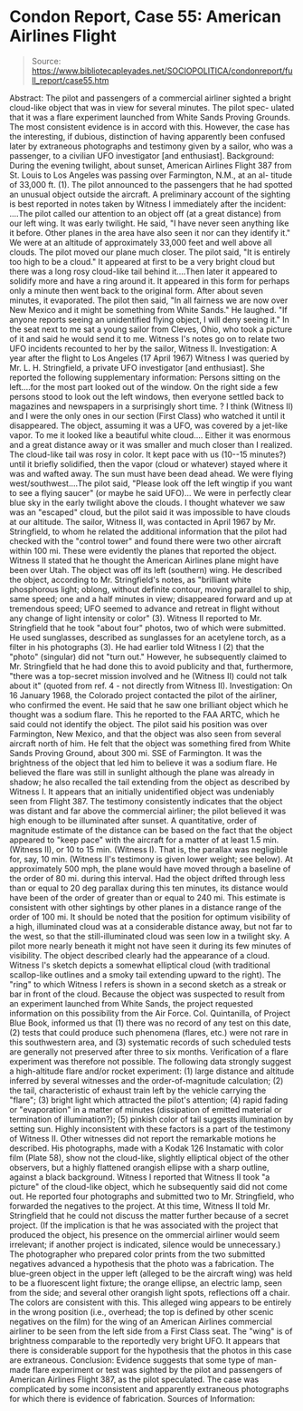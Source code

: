 # Condon Report, Case 55: American Airlines Flight

> Source: https://www.bibliotecapleyades.net/SOCIOPOLITICA/condonreport/full_report/case55.htm

Abstract:
The pilot and passengers of a commercial airliner sighted a bright cloud-like object that was in view for several minutes. The pilot spec- ulated that it was a flare experiment launched from White Sands Proving Grounds. The most consistent evidence is in accord with this. However, the case has the interesting, if dubious, distinction of having apparently been confused later by extraneous photographs and testimony given by a sailor, who was a passenger, to a civilian UFO investigator [and enthusiast].
Background:
During the evening twilight, about sunset, American Airlines Flight 387 from St. Louis to Los Angeles was passing over Farmington, N.M., at an al- titude of 33,000 ft. (1). The pilot announced to the passengers that he had spotted an unusual object outside the aircraft. A preliminary account of the sighting is best reported in notes taken by Witness I immediately after the incident:
....The pilot called our attention to an object off (at a great distance) from our left wing. It was early twilight. He said, "I have never seen anything like it before. Other planes in the area have also seen it nor can they identify it." We were at an altitude of approximately 33,000 feet and well above all clouds. The pilot moved our plane much closer. The pilot said, "It is entirely too high to be a cloud." It appeared at first to be a very bright cloud but there was a long rosy cloud-like tail behind it....Then later it appeared to solidify more and have a ring around it. It appeared in this form for perhaps only a minute then went back to the original form. After about seven minutes, it evaporated.
The pilot then said, "In all fairness we are now over New Mexico and it might be something from White Sands." He
laughed. "If anyone reports seeing an unidentified flying object, I will deny seeing it."
In the seat next to me sat a young sailor from Cleves, Ohio, who took a picture of it and said he would send it to me.
Witness I's notes go on to relate two UFO incidents recounted to her by the sailor, Witness II.
Investigation:
A year after the flight to Los Angeles (17 April 1967) Witness I was queried by Mr. L. H. Stringfield, a private UFO investigator [and enthusiast]. She reported the following supplementary information:
Persons sitting on the left....for the most part looked out of the window. On the right side a few persons stood to look out the left windows, then everyone settled back to magazines and newspapers in a surprisingly short time. ? I think (Witness II) and I were the only ones in our section (First Class) who watched it until it disappeared.
The object, assuming it was a UFO, was covered by a jet-like vapor. To me it looked like a beautiful white cloud.... Either it was enormous and a great distance away or it was smaller and much closer than I realized. The cloud-like tail was rosy in color. It kept pace with us (10--15 minutes?) until it briefly solidified, then the vapor (cloud or whatever) stayed where it was and wafted away.
The sun must have been dead ahead. We were flying west/southwest....The pilot said, "Please look off the left wingtip if you want to see a flying saucer" (or maybe he said UFO)... We were in perfectly clear blue sky in the early twilight above the clouds. I thought whatever we saw was an "escaped" cloud, but the pilot said it was impossible to have clouds at our altitude.
The sailor, Witness II, was contacted in April 1967 by Mr. Stringfield, to whom he related the additional information that the pilot had checked with the "control tower" and found there were two other aircraft within 100 mi. These were evidently the planes that reported the object. Witness II stated that he thought the American Airlines plane might have been over Utah. The object was off its left (southern) wing. He described the object, according to Mr. Stringfield's notes, as "brilliant white phosphorous light; oblong, without definite contour, moving parallel to ship, same speed; one and a half minutes in view; disappeared forward and up at tremendous speed; UFO seemed to advance and retreat in flight without any change of light intensity or color" (3).
Witness II reported to Mr. Stringfield that he took "about four" photos, two of which were submitted. He used sunglasses, described as sunglasses for an acetylene torch, as a filter in his photographs (3). He had earlier told Witness I (2) that the "photo" (singular) did not "turn out." However, he subsequently claimed to Mr. Stringfield that he had done this to avoid publicity and that, furthermore, "there was a top-secret mission involved and he (Witness II) could not talk about it" (quoted from ref. 4 - not directly from Witness II).
Investigation:
On 16 January 1968, the Colorado project contacted the pilot of the airliner, who confirmed the event. He said that he saw one brilliant object which he thought was a sodium flare. This he reported to the FAA ARTC, which he said could not identify the object. The pilot said his position was over Farmington, New Mexico, and that the object was also seen from several aircraft north of him. He felt that the object was something fired from White Sands Proving Ground, about 300 mi. SSE of Farmington. It was the brightness of the object that led him to believe it was a sodium flare. He believed the flare was still in sunlight although the plane was already in shadow; he also recalled the tail extending from the object as described by Witness I.
It appears that an initially unidentified object was undeniably seen from Flight 387. The testimony consistently indicates that the object was distant and far above the commercial airliner; the pilot believed it was high enough to be illuminated after sunset. A quantitative, order
of magnitude estimate of the distance can be based on the fact that the object appeared to "keep pace" with the aircraft for a matter of at least 1.5 min. (Witness II), or 10 to 15 min. (Witness I). That is, the parallax was negligible for, say, 10 min. (Witness II's testimony is given lower weight; see below). At approximately 500 mph, the plane would have moved through a baseline of the order of 80 mi. during this interval. Had the object drifted through less than or equal to 20 deg parallax during this ten minutes, its distance would have been of the order of greater than or equal to 240 mi. This estimate is consistent with other sightings by other planes in a distance range of the order of 100 mi.
It should be noted that the position for optimum visibility of a high, illuminated cloud was at a considerable distance away, but not far to the west, so that the still-illuminated cloud was seen low in a twilight sky. A pilot more nearly beneath it might not have seen it during its few minutes of visibility.
The object described clearly had the appearance of a cloud. Witness I's sketch depicts a somewhat elliptical cloud (with traditional scallop-like outlines and a smoky tail extending upward to the right). The "ring" to which Witness I refers is shown in a second sketch as a streak or bar in front of the cloud. Because the object was suspected to result from an experiment launched from White Sands, the project requested information on this possibility from the Air Force. Col. Quintanilla, of Project Blue Book, informed us that (1) there was no record of any test on this date, (2) tests that could produce such phenomena (flares, etc.) were not rare in this southwestern area, and (3) systematic records of such scheduled tests are generally not preserved after three to six months. Verification of a flare experiment was therefore not possible.
The following data strongly suggest a high-altitude flare and/or rocket experiment: (1) large distance and altitude inferred by several witnesses and the order-of-magnitude calculation; (2) the tail, characteristic of exhaust train left by the vehicle carrying the "flare"; (3) bright light which attracted the pilot's attention; (4) rapid fading or "evaporation" in a matter of minutes (dissipation of emitted material or termination of illumination?); (5) pinkish color of tail suggests illumination by setting sun.
Highly inconsistent with these factors is a part of the testimony of Witness II. Other witnesses did not report the remarkable motions he described. His photographs, made with a Kodak 126 Instamatic with color film (Plate 58), show not the cloud-like, slightly elliptical object of the other observers, but a highly flattened orangish ellipse with a sharp outline, against a black background. Witness I reported that Witness II took "a picture" of the cloud-like object, which he subsequently said did not come out. He reported four photographs and submitted two to Mr. Stringfield, who forwarded the negatives to the project. At this time, Witness II told Mr. Stringfield that he could not discuss the matter further because of a secret project. (If the implication is that he was associated with the project that produced the object, his presence on the ommercial airliner would seem irrelevant; if another project is indicated, silence would be unnecessary.)
The photographer who prepared color prints from the two submitted negatives advanced a hypothesis that the photo was a fabrication. The blue-green object in the upper left (alleged to be the aircraft wing) was held to be a fluorescent light fixture; the orange ellipse, an electric lamp, seen from the side; and several other orangish light spots, reflections off a chair. The colors are consistent with this. This alleged wing appears to be entirely in the wrong position (i.e., overhead; the top is defined by other scenic negatives on the film) for the wing of an American Airlines commercial airliner to be seen from the left side from a First Class seat. The "wing" is of brightness comparable to the reportedly very bright UFO. It appears that there is considerable support for the hypothesis that the photos in this case are extraneous.
Conclusion:
Evidence suggests that some type of man-made flare experiment or test was sighted by the pilot and passengers of American Airlines Flight 387, as the pilot speculated. The case was complicated by some inconsistent and apparently extraneous photographs for which there is evidence of fabrication.
Sources of Information:
